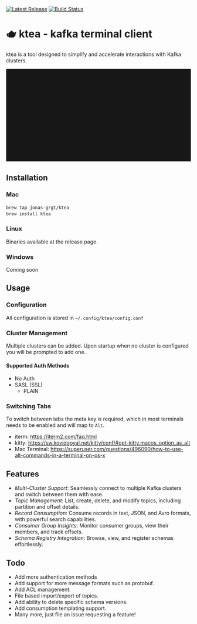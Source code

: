 <p>
  <a href="https://github.com/jonas-grgt/ktea/releases"><img src="https://img.shields.io/github/release/jonas-grgt/ktea.svg" alt="Latest Release"></a>
  <a href="https://github.com/jonas-grgt/ktea/actions"><img src="https://github.com/jonas-grgt/ktea/actions/workflows/ci.yml/badge.svg?branch=main" alt="Build Status"></a>
</p>

# 🫖 ktea - kafka terminal client

ktea is a tool designed to simplify and accelerate interactions with Kafka clusters.

![demo.gif](demo.gif)

## Installation
### Mac
```sh
brew tap jonas-grgt/ktea
brew install ktea
```

### Linux
Binaries available at the release page.

### Windows
Coming soon

## Usage

### Configuration

All configuration is stored in `~/.config/ktea/config.conf`

### Cluster Management

Multiple clusters can be added. 
Upon startup when no cluster is configured you will be prompted
to add one.

#### Supported Auth Methods
- No Auth
- SASL (SSL)
  - PLAIN

### Switching Tabs

To switch between tabs the meta key is required, which in most terminals needs to be enabled and will map to `Alt`.

- iterm: https://iterm2.com/faq.html
- kitty: https://sw.kovidgoyal.net/kitty/conf/#opt-kitty.macos_option_as_alt
- Mac Terminal: https://superuser.com/questions/496090/how-to-use-alt-commands-in-a-terminal-on-os-x

## Features
- *Multi-Cluster Support*: Seamlessly connect to multiple Kafka clusters and switch between them with ease.
- *Topic Management*: List, create, delete, and modify topics, including partition and offset details.
- *Record Consumption*: Consume records in text, JSON, and Avro formats, with powerful search capabilities.
- *Consumer Group Insights*: Monitor consumer groups, view their members, and track offsets.
- *Schema Registry Integration*: Browse, view, and register schemas effortlessly.

## Todo
- Add more authentication methods
- Add support for more message formats such as protobuf.
- Add ACL management.
- File based import/export of topics.
- Add ability to delete specific schema versions.
- Add consumption templating support.
- Many more, just file an issue requesting a feature!